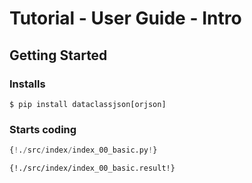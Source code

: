 # Tutorial - User Guide - Intro

## Getting Started

### Installs

```
$ pip install dataclassjson[orjson]
```

### Starts coding


```python
{!./src/index/index_00_basic.py!}
```

```
{!./src/index/index_00_basic.result!}
```
